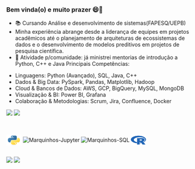 ### Bem vinda(o) e muito prazer 😄🤝

- 📚 Cursando Análise e desenvolvimento de sistemas(FAPESQ/UEPB)
- Minha experiência abrange desde a liderança de equipes em projetos acadêmicos até o planejamento de arquiteturas de ecossistemas de dados e o desenvolvimento de modelos preditivos em projetos de pesquisa científica.
- 👯 Atividade p/comunidade: já ministrei mentorias de introdução a Python, C++ e Java
Principais Competências:
 * Linguagens: Python (Avançado), SQL, Java, C++
 * Dados & Big Data: PySpark, Pandas, Matplotlib, Hadoop
 * Cloud & Bancos de Dados: AWS, GCP, BigQuery, MySQL, MongoDB
 * Visualização & BI: Power BI, Grafana
 * Colaboração & Metodologias: Scrum, Jira, Confluence, Docker

<div>
  <img width="52%" src="https://github-readme-stats.vercel.app/api?username=MarcosOliveira16&hide=contribs,issues&show_icons=true&theme=moltack">
  <img width="35.7%" src="https://github-readme-stats.vercel.app/api/top-langs/?username=MarcosOliveira16&layout=compact&theme=moltack">
</div>

##

<div style="display: inline_block"><br>
  <img align="center" alt="Marquinhos-Python" height="30" width="40" src="https://raw.githubusercontent.com/devicons/devicon/master/icons/python/python-original.svg">
  <img align="center" alt="Marquinhos-Jupyter" height="30" width="40" src="https://cdn.jsdelivr.net/gh/devicons/devicon@latest/icons/jupyter/jupyter-original-wordmark.svg">
  <img align="center" alt="Marquinhos-SQL" height="30" width="40" src="https://cdn.jsdelivr.net/gh/devicons/devicon@latest/icons/azuresqldatabase/azuresqldatabase-original.svg"> 
  <img align="center" alt="Marquinhos-R" height="30" width="40" src="https://raw.githubusercontent.com/devicons/devicon/master/icons/r/r-plain.svg">
</div>

##

<div> 
  <a href = "mailto:marcosraffaeloficial@gmail.com"><img src="https://img.shields.io/badge/Gmail-D14836?style=for-the-badge&logo=gmail&logoColor=white" target="_blank"></a>
  <a href="https://www.linkedin.com/in//marcos-oliveira-77410424a" target="_blank"><img src="https://img.shields.io/badge/-LinkedIn-%230077B5?style=for-the-badge&logo=linkedin&logoColor=white" target="_blank"></a> 

</div>
